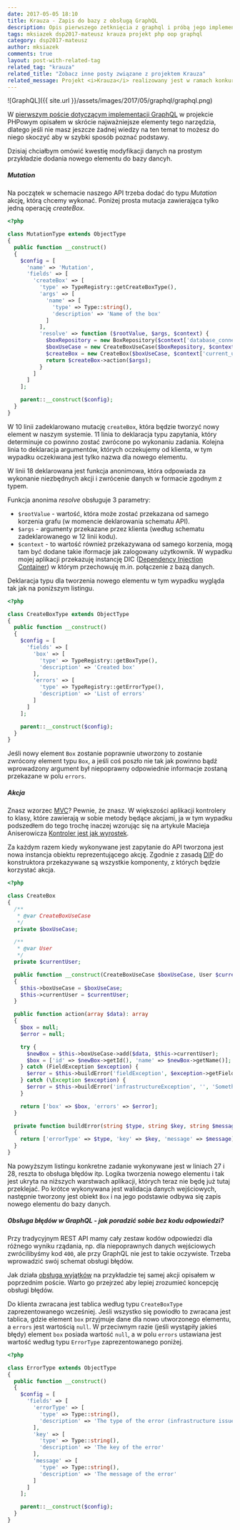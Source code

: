 ```yaml
---
date: 2017-05-05 18:10
title: Krauza - Zapis do bazy z obsługą GraphQL 
description: Opis pierwszego zetknięcia z graphql i próbą jego implementacji w projekcie php
tags: mksiazek dsp2017-mateusz krauza projekt php oop graphql
category: dsp2017-mateusz
author: mksiazek
comments: true
layout: post-with-related-tag
related_tag: "krauza"
related_title: "Zobacz inne posty związane z projektem Krauza"
related_message: Projekt <i>Krauza</i> realizowany jest w ramach konkursu <a href="http://devstyle.pl/daj-sie-poznac/">Daj Się Poznać 2017</a>. Repozytorium dostępne jest w serwisie <a href="https://github.com/mejt/Krauza">GitHub</a>.
---
```


![GraphQL]({{ site.url }}/assets/images/2017/05/graphql/graphql.png)

W [pierwszym poście dotyczącym implementacji GraphQL](/2017/04/23/kruaza-graphql-start.html) w projekcie PHPowym opisałem
w skrócie najważniejsze elementy tego narzędzia, dlatego jeśli nie masz jeszcze żadnej wiedzy na ten temat to możesz do
niego skoczyć aby w szybki sposób poznać podstawy.

Dzisiaj chciałbym omówić kwestię modyfikacji danych na prostym przykładzie dodania nowego elementu do bazy dancyh. 

##### Mutation
Na początek w schemacie naszego API trzeba dodać do typu *Mutation* akcję, którą chcemy wykonać. Poniżej prosta mutacja
zawierająca tylko jedną operację *createBox*.
~~~php
<?php

class MutationType extends ObjectType
{
  public function __construct()
  {
    $config = [
      'name' => 'Mutation',
      'fields' => [
        'createBox' => [
          'type' => TypeRegistry::getCreateBoxType(),
          'args' => [
            'name' => [
              'type' => Type::string(),
              'description' => 'Name of the box'
            ]
          ],
          'resolve' => function ($rootValue, $args, $context) {
            $boxRepository = new BoxRepository($context['database_connection']);
            $boxUseCase = new CreateBoxUseCase($boxRepository, $context['id_policy']);
            $createBox = new CreateBox($boxUseCase, $context['current_user']);
            return $createBox->action($args);
          }
        ]
      ]
    ];

    parent::__construct($config);
  }
}
~~~
W 10 linii zadeklarowano mutację `createBox`, która będzie tworzyć nowy element w naszym systemie. 11 linia to deklaracja
typu zapytania, który determinuje co powinno zostać zwrócone po wykonaniu zadania. Kolejna linia to deklaracja argumentów,
których oczekujemy od klienta, w tym wypadku oczekiwana jest tylko nazwa dla nowego elementu.

W linii 18 deklarowana jest funkcja anonimowa, która odpowiada za wykonanie niezbędnych akcji i zwrócenie danych
w formacie zgodnym z typem.

Funkcja anonima *resolve* obsługuje 3 parametry:
* `$rootValue` - wartość, która może zostać przekazana od samego korzenia grafu (w momencie deklarowania schematu API).
* `$args` - argumenty przekazane przez klienta (według schematu zadeklarowanego w 12 linii kodu).
* `$context` - to wartość również przekazywana od samego korzenia, mogą tam być dodane takie iformacje jak zalogowany
użytkownik. W wypadku mojej aplikacji przekazuję instancję DIC ([Dependency Injection Container](https://pimple.sensiolabs.org/))
w którym przechowuję m.in. połączenie z bazą danych. 

Deklaracja typu dla tworzenia nowego elementu w tym wypadku wygląda tak jak na poniższym listingu.
~~~php
<?php

class CreateBoxType extends ObjectType
{
  public function __construct()
  {
    $config = [
      'fields' => [
        'box' => [
          'type' => TypeRegistry::getBoxType(),
          'description' => 'Created box'
        ],
        'errors' => [
          'type' => TypeRegistry::getErrorType(),
          'description' => 'List of errors'
        ]
      ]
    ];

    parent::__construct($config);
  }
}
~~~
Jeśli nowy element `Box` zostanie poprawnie utworzony to zostanie zwrócony element typu `Box`, a jeśli coś poszło nie tak
jak powinno bądź wprowadzony argument był niepoprawny odpowiednie informacje zostaną przekazane w polu `errors`.

##### Akcja
Znasz wzorzec [MVC](https://pl.wikipedia.org/wiki/Model-View-Controller)? Pewnie, że znasz. W większości aplikacji
kontrolery to klasy, które zawierają w sobie metody będące akcjami, ja w tym wypadku podszedłem do tego trochę inaczej
wzorując się na artykule Macieja Aniserowicza [Kontroler jest jak wyrostek](http://devstyle.pl/2016/04/28/kontroler-jest-jak-wyrostek/).

Za każdym razem kiedy wykonywane jest zapytanie do API tworzona jest nowa instancja obiektu reprezentującego akcję.
Zgodnie z zasadą [DIP](https://en.wikipedia.org/wiki/Dependency_inversion_principle) do konstruktora przekazywane są
wszystkie komponenty, z których będzie korzystać akcja. 

~~~php
<?php

class CreateBox
{
  /**
   * @var CreateBoxUseCase
   */
  private $boxUseCase;

  /**
   * @var User
   */
  private $currentUser;

  public function __construct(CreateBoxUseCase $boxUseCase, User $currentUser)
  {
    $this->boxUseCase = $boxUseCase;
    $this->currentUser = $currentUser;
  }

  public function action(array $data): array
  {
    $box = null;
    $error = null;

    try {
      $newBox = $this->boxUseCase->add($data, $this->currentUser);
      $box = ['id' => $newBox->getId(), 'name' => $newBox->getName()];
    } catch (FieldException $exception) {
      $error = $this->buildError('fieldException', $exception->getFieldName(), $exception->getMessage());
    } catch (\Exception $exception) {
      $error = $this->buildError('infrastructureException', '', 'Something went wrong, try again.');
    }

    return ['box' => $box, 'errors' => $error];
  }

  private function buildError(string $type, string $key, string $message): array
  {
    return ['errorType' => $type, 'key' => $key, 'message' => $message];
  }
}
~~~

Na powyższym listingu konkretne zadanie wykonywane jest w liniach 27 i 28, reszta to obsługa błędów itp. Logika
tworzenia nowego elementu i tak jest ukryta na niższych warstwach aplikacji, których teraz nie będę już tutaj przeklejać.
Po krótce wykonywana jest walidacja danych wejściowych, następnie tworzony jest obiekt `Box` i na jego podstawie
odbywa się zapis nowego elementu do bazy danych.

##### Obsługa błędów w GraphQL - jak poradzić sobie bez kodu odpowiedzi?
Przy tradycyjnym REST API mamy cały zestaw kodów odpowiedzi dla różnego wyniku rządania, np. dla niepoprawnych danych
wejściowych zwrócilibyśmy kod `400`, ale przy GraphQL nie jest to takie oczywiste. Trzeba wprowadzić swój schemat obsługi
błędów.

Jak działa [obsługa wyjątków](/dsp2017-mateusz/2017/04/30/kruaza-obsluga-wyjatkow.html) na przykładzie tej samej akcji
opisałem w poprzednim poście. Warto go przejrzeć aby lepiej zrozumieć koncepcję obsługi błędów.

Do klienta zwracana jest tablica według typu `CreateBoxType` zaprezentowanego wcześniej. Jeśli wszystko się powiodło to
zwracana jest tablica, gdzie element `box` przyjmuje dane dla nowo utworzonego elementu, a `errors` jest wartością `null`.
W przeciwnym razie (jeśli wystąpiły jakieś błędy) element `box` posiada wartość `null`, a w polu `errors` ustawiana
jest wartość według typu `ErrorType` zaprezentowanego poniżej.

~~~php
<?php

class ErrorType extends ObjectType
{
  public function __construct()
  {
    $config = [
      'fields' => [
        'errorType' => [
          'type' => Type::string(),
          'description' => 'The type of the error (infrastructure issue or breaking the domain contract)'
        ],
        'key' => [
          'type' => Type::string(),
          'description' => 'The key of the error'
        ],
        'message' => [
          'type' => Type::string(),
          'description' => 'The message of the error'
        ]
      ]
    ];

    parent::__construct($config);
  }
}
~~~
